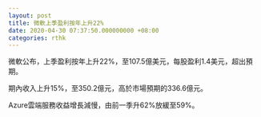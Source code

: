 ```yaml
---
layout: post
title: 微軟上季盈利按年上升22%
date: 2020-04-30 07:37:50.000000000 +08:00
categories: rthk
---
```


微軟公布，上季盈利按年上升22%，至107.5億美元，每股盈利1.4美元，超出預期。

期內收入上升15%，至350.2億元，高於市場預期的336.6億元。

Azure雲端服務收益增長減慢，由前一季升62%放緩至59%。
